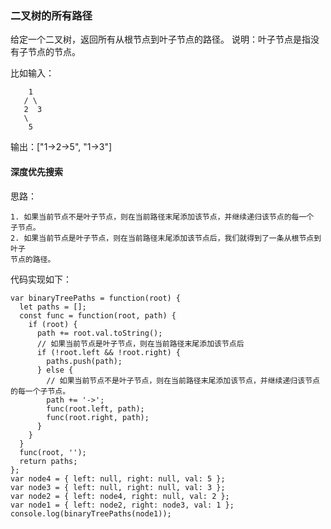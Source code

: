
### 二叉树的所有路径

  给定一个二叉树，返回所有从根节点到叶子节点的路径。
  说明：叶子节点是指没有子节点的节点。

  比如输入：
```
    1
   / \ 
   2  3
   \
    5
```
  输出：["1->2->5", "1->3"]

#### 深度优先搜索

  思路：
```
1. 如果当前节点不是叶子节点，则在当前路径末尾添加该节点，并继续递归该节点的每一个
子节点。
2. 如果当前节点是叶子节点，则在当前路径末尾添加该节点后，我们就得到了一条从根节点到叶子
节点的路径。
```

  代码实现如下：
```
var binaryTreePaths = function(root) {
  let paths = [];
  const func = function(root, path) {
    if (root) {
      path += root.val.toString();
      // 如果当前节点是叶子节点，则在当前路径末尾添加该节点后
      if (!root.left && !root.right) {
        paths.push(path);
      } else {
        // 如果当前节点不是叶子节点，则在当前路径末尾添加该节点，并继续递归该节点的每一个子节点。
        path += '->';
        func(root.left, path);
        func(root.right, path);
      }
    }
  }
  func(root, '');
  return paths;
};
var node4 = { left: null, right: null, val: 5 };
var node3 = { left: null, right: null, val: 3 };
var node2 = { left: node4, right: null, val: 2 };
var node1 = { left: node2, right: node3, val: 1 };
console.log(binaryTreePaths(node1));
```










 
